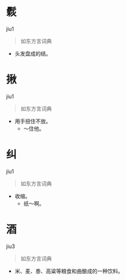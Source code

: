 # 鬏
jiu1
> 如东方言词典
- 头发盘成的结。

# 揪
jiu1
> 如东方言词典
- 用手扭住不放。
  - ～住他。

# 纠
jiu1
> 如东方言词典
- 收缩。
  - 纸～啊。

# 酒
jiu3
> 如东方言词典
- 米、麦、黍、高粱等粮食和曲酿成的一种饮料。
